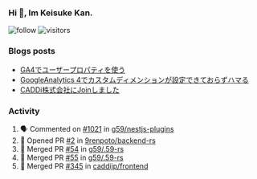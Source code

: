 ### Hi 👋, Im Keisuke Kan.

<!--
**9renpoto/9renpoto** is a ✨ _special_ ✨ repository because its `README.md` (this file) appears on your GitHub profile.

Here are some ideas to get you started:

- 🔭 I’m currently working on ...
- 🌱 I’m currently learning ...
- 👯 I’m looking to collaborate on ...
- 🤔 I’m looking for help with ...
- 💬 Ask me about ...
- 📫 How to reach me: ...
- 😄 Pronouns: ...
- ⚡ Fun fact: ...
-->

![follow](https://img.shields.io/github/followers/9renpoto?label=Follow&style=social)
![visitors](https://komarev.com/ghpvc/?username=9renpoto&label=Profile%20views&color=0e75b6&style=flat)

### Blogs posts

<!-- BLOG-POST-LIST:START -->
- [GA4でユーザープロパティを使う](https://9renpoto.dev/2021/02/21/google-analytics-4-user-properties/)
- [GoogleAnalytics 4でカスタムディメンションが設定できておらずハマる](https://9renpoto.dev/2021/02/13/google-analytics-4/)
- [CADDi株式会社にJoinしました](https://9renpoto.dev/2020/12/05/join/)
<!-- BLOG-POST-LIST:END -->

### Activity

<!--START_SECTION:activity-->
1. 🗣 Commented on [#1021](https://github.com/g59/nestjs-plugins/issues/1021) in [g59/nestjs-plugins](https://github.com/g59/nestjs-plugins)
2. 💪 Opened PR [#2](https://github.com/9renpoto/backend-rs/pull/2) in [9renpoto/backend-rs](https://github.com/9renpoto/backend-rs)
3. 🎉 Merged PR [#54](https://github.com/g59/.59-rs/pull/54) in [g59/.59-rs](https://github.com/g59/.59-rs)
4. 🎉 Merged PR [#55](https://github.com/g59/.59-rs/pull/55) in [g59/.59-rs](https://github.com/g59/.59-rs)
5. 🎉 Merged PR [#345](https://github.com/caddijp/frontend/pull/345) in [caddijp/frontend](https://github.com/caddijp/frontend)
<!--END_SECTION:activity-->

<!--START_SECTION:waka-->
<!--END_SECTION:waka-->